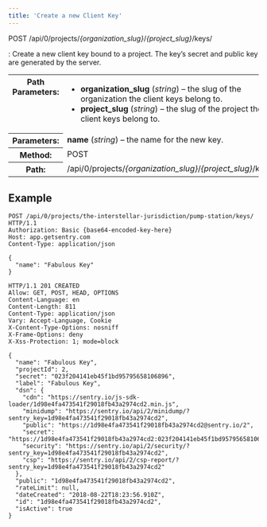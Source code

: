 ```yaml
---
title: 'Create a new Client Key'
---
```


POST /api/0/projects/_{organization_slug}_/_{project_slug}_/keys/

: Create a new client key bound to a project. The key’s secret and public key are generated by the server.

  <table class="table"><tbody valign="top"><tr><th>Path Parameters:</th><td><ul><li><strong>organization_slug</strong> (<em>string</em>) – the slug of the organization the client keys belong to.</li><li><strong>project_slug</strong> (<em>string</em>) – the slug of the project the client keys belong to.</li></ul></td></tr><tr><th>Parameters:</th><td><strong>name</strong> (<em>string</em>) – the name for the new key.</td></tr><tr><th>Method:</th><td>POST</td></tr><tr><th>Path:</th><td>/api/0/projects/<em>{organization_slug}</em>/<em>{project_slug}</em>/keys/</td></tr></tbody></table>

## Example

```http
POST /api/0/projects/the-interstellar-jurisdiction/pump-station/keys/ HTTP/1.1
Authorization: Basic {base64-encoded-key-here}
Host: app.getsentry.com
Content-Type: application/json

{
  "name": "Fabulous Key"
}
```

```http
HTTP/1.1 201 CREATED
Allow: GET, POST, HEAD, OPTIONS
Content-Language: en
Content-Length: 811
Content-Type: application/json
Vary: Accept-Language, Cookie
X-Content-Type-Options: nosniff
X-Frame-Options: deny
X-Xss-Protection: 1; mode=block

{
  "name": "Fabulous Key",
  "projectId": 2,
  "secret": "023f204141eb45f1bd95795658106896",
  "label": "Fabulous Key",
  "dsn": {
    "cdn": "https://sentry.io/js-sdk-loader/1d98e4fa473541f29018fb43a2974cd2.min.js",
    "minidump": "https://sentry.io/api/2/minidump/?sentry_key=1d98e4fa473541f29018fb43a2974cd2",
    "public": "https://1d98e4fa473541f29018fb43a2974cd2@sentry.io/2",
    "secret": "https://1d98e4fa473541f29018fb43a2974cd2:023f204141eb45f1bd95795658106896@sentry.io/2",
    "security": "https://sentry.io/api/2/security/?sentry_key=1d98e4fa473541f29018fb43a2974cd2",
    "csp": "https://sentry.io/api/2/csp-report/?sentry_key=1d98e4fa473541f29018fb43a2974cd2"
  },
  "public": "1d98e4fa473541f29018fb43a2974cd2",
  "rateLimit": null,
  "dateCreated": "2018-08-22T18:23:56.910Z",
  "id": "1d98e4fa473541f29018fb43a2974cd2",
  "isActive": true
}
```
